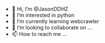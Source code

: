 - 👋 Hi, I’m @JasonDDHZ
- 👀 I’m interested in python
- 🌱 I’m currently learning webcrawler
- 💞️ I’m looking to collaborate on ...
- 📫 How to reach me ...

<!---
JasonDDHZ/JasonDDHZ is a ✨ special ✨ repository because its `README.md` (this file) appears on your GitHub profile.
You can click the Preview link to take a look at your changes.
--->
